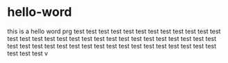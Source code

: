 # hello-word
this is a hello word prg
test test test test test test test test test test test test test 
test test test test test test test test test test test test test test 
test test test test test test test test test test test test test test test test test test test test 
test test v
